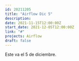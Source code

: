 ```yaml
---
id: 20211205
title: "Airflow Dic 5"
description: 
date: 2021-11-15T12:00:00Z
start_date: 2021-12-05T12:00:00Z
link: "#" 
projects: Airflow
draft: false
---
```


Este va el 5 de diciembre.
